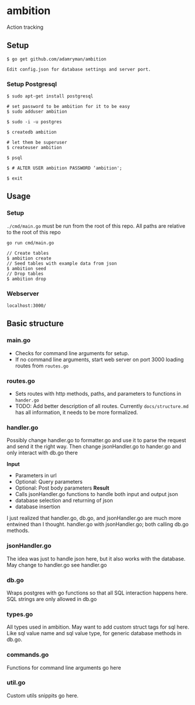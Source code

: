# ambition

Action tracking

## Setup

```
$ go get github.com/adamryman/ambition

Edit config.json for database settings and server port.

```

### Setup Postgresql

```
$ sudo apt-get install postgresql

# set password to be ambition for it to be easy
$ sudo adduser ambition

$ sudo -i -u postgres

$ createdb ambition

# let them be superuser
$ createuser ambition

$ psql

$ # ALTER USER ambition PASSWORD ‘ambition';

$ exit
```

## Usage

### Setup

`./cmd/main.go` must be run from the root of this repo. All paths are relative to the root of this repo

`go run cmd/main.go`

```
// Create tables
$ ambition create
// Seed tables with example data from json
$ ambition seed
// Drop tables
$ ambition drop
```

### Webserver

```
localhost:3000/
```

## Basic structure

### main.go

- Checks for command line arguments for setup.
- If no command line arguments, start web server on port 3000 loading routes from `routes.go`

### routes.go

- Sets routes with http methods, paths, and parameters to functions in `hander.go`
- TODO: Add better description of all routes. Currently `docs/structure.md` has all information, it needs to be more formalized.

### handler.go

Possibly change handler.go to formatter.go and use it to parse the request and send it the right way. Then change jsonHandler.go to hander.go and only interact with db.go there

**Input**
- Parameters in url
- Optional: Query parameters
- Optional: Post body parameters
**Result**
- Calls jsonHandler.go functions to handle both input and output json
- database selection and returning of json
- database insertion

I just realized that handler.go, db.go, and jsonHandler.go are much more entwined than I thought. handler.go with jsonHandler.go; both calling db.go methods.

### jsonHandler.go

The idea was just to handle json here, but it also works with the database. May change to handler.go see handler.go

### db.go

Wraps postgres with go functions so that all SQL interaction happens here. SQL strings are only allowed in db.go

### types.go

All types used in ambition. May want to add custom struct tags for sql here. Like sql value name and sql value type, for generic database methods in db.go.

### commands.go

Functions for command line arguments go here

### util.go

Custom utils snippits go here.


